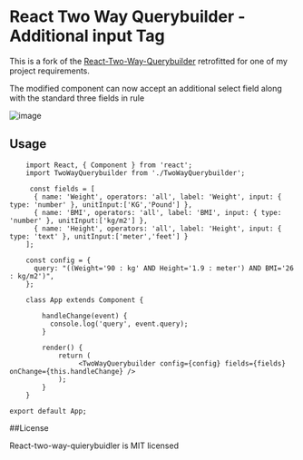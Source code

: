 # React Two Way Querybuilder - Additional input Tag

This is a fork of the [React-Two-Way-Querybuilder](https://github.com/Lefortov/react-two-way-querybuilder) retrofitted for one of my project requirements.

The modified component can now accept an additional select field along with the standard three fields in rule 

![image](https://github.com/Navi-nk/react-two-way-querybuilder/tree/master/blob/builder-1.jpg) 

## Usage
```
    import React, { Component } from 'react';
    import TwoWayQuerybuilder from './TwoWayQuerybuilder';

     const fields = [
      { name: 'Weight', operators: 'all', label: 'Weight', input: { type: 'number' }, unitInput:['KG','Pound'] },
      { name: 'BMI', operators: 'all', label: 'BMI', input: { type: 'number' }, unitInput:['kg/m2'] },
      { name: 'Height', operators: 'all', label: 'Height', input: { type: 'text' }, unitInput:['meter','feet'] }
    ];
 
    const config = {
      query: "((Weight='90 : kg' AND Height='1.9 : meter') AND BMI='26 : kg/m2')",
    };
    
    class App extends Component {
 
        handleChange(event) {
          console.log('query', event.query);
        }
 
        render() {
            return (
                 <TwoWayQuerybuilder config={config} fields={fields} onChange={this.handleChange} />
            );
        }
    }

export default App;
```
##License

React-two-way-quierybuidler is MIT licensed


